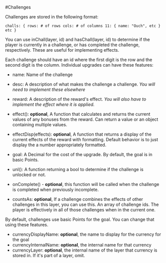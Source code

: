 #Challenges

Challenges are stored in the following format:

``challs: {
  rows: # of rows
  cols: # of columns
  11: {
    name: "Ouch",
    etc
  }
  etc
}``

You can use inChall(layer, id) and hasChall(layer, id) to determine if the player is currently in a challenge,
or has completed the challenge, respectively. These are useful for implementing effects.

Each challenge should have an id where the first digit is the row and the second digit is the column.
Individual upgrades can have these features:

- name: Name of the challenge

- desc: A description of what makes the challenge a challenge. *You will need to implement these elsewhere*

- reward: A description of the reward's effect. *You will also have to implement the effect where it is applied.*

- effect(): **optional**, A function that calculates and returns the current values of any bonuses from the reward.
    Can return a value or an object containing multiple values.

- effectDisp(effects): **optional**, A function that returns a display of the current effects of the reward with 
                     formatting. Default behavior is to just display the a number appropriately formatted.

- goal: A Decimal for the cost of the upgrade. By default, the goal is in basic Points.

- unl(): A function returning a bool to determine if the challenge is unlocked or not.

- onComplete() - **optional**, this function will be called when the challenge is completed when previously incomplete.

- countsAs: **optional**, If a challenge combines the effects of other challenges in this layer, you can use this.
            An array of challenge ids. The player is effectively in all of those challenges when in the current one.

By default, challenges use basic Points for the goal. You can change that using these features.
- currencyDisplayName: **optional**, the name to display for the currency for the goal
- currencyInternalName: **optional**, the internal name for that currency
- currencyLayer: **optional**, the internal name of the layer that currency is stored in.
                 If it's part of a layer, omit.


